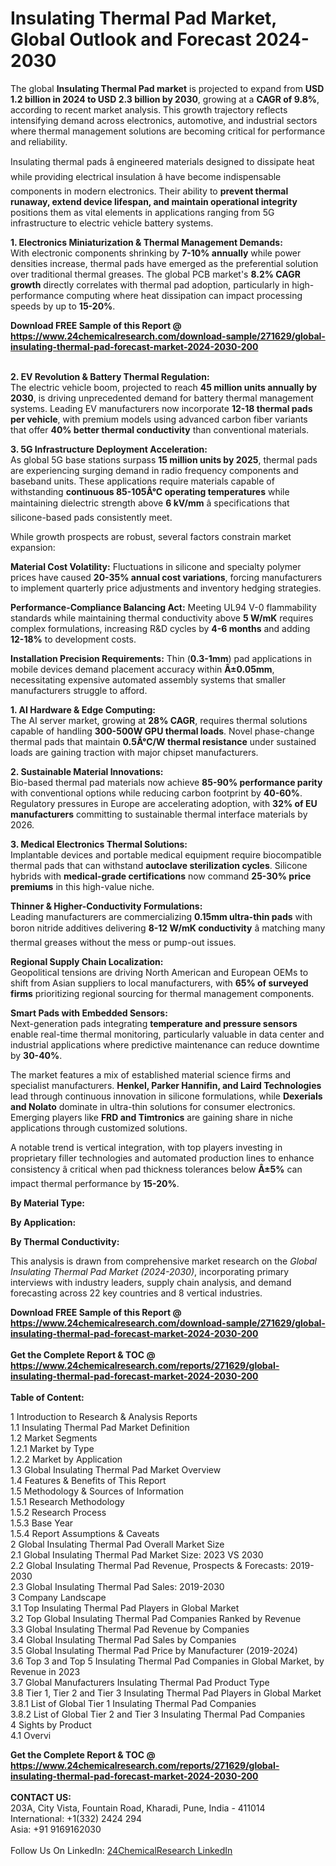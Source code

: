 <h1>Insulating Thermal Pad Market, Global Outlook and Forecast 2024-2030</h1><p>The global <strong>Insulating Thermal Pad market</strong> is projected to expand from <strong>USD 1.2 billion in 2024 to USD 2.3 billion by 2030</strong>, growing at a <strong>CAGR of 9.8%</strong>, according to recent market analysis. This growth trajectory reflects intensifying demand across electronics, automotive, and industrial sectors where thermal management solutions are becoming critical for performance and reliability.</p><p>Insulating thermal pads â engineered materials designed to dissipate heat while providing electrical insulation â have become indispensable components in modern electronics. Their ability to <strong>prevent thermal runaway, extend device lifespan, and maintain operational integrity</strong> positions them as vital elements in applications ranging from 5G infrastructure to electric vehicle battery systems.</p><p><strong>1. Electronics Miniaturization &amp; Thermal Management Demands:</strong><br>
With electronic components shrinking by <strong>7-10% annually</strong> while power densities increase, thermal pads have emerged as the preferential solution over traditional thermal greases. The global PCB market's <strong>8.2% CAGR growth</strong> directly correlates with thermal pad adoption, particularly in high-performance computing where heat dissipation can impact processing speeds by up to <strong>15-20%</strong>.</p><div><b>Download FREE Sample of this Report @ 
            <a href="https://www.24chemicalresearch.com/download-sample/271629/global-insulating-thermal-pad-forecast-market-2024-2030-200">
            https://www.24chemicalresearch.com/download-sample/271629/global-insulating-thermal-pad-forecast-market-2024-2030-200</a></b></div><br><p><strong>2. EV Revolution &amp; Battery Thermal Regulation:</strong><br>
The electric vehicle boom, projected to reach <strong>45 million units annually by 2030</strong>, is driving unprecedented demand for battery thermal management systems. Leading EV manufacturers now incorporate <strong>12-18 thermal pads per vehicle</strong>, with premium models using advanced carbon fiber variants that offer <strong>40% better thermal conductivity</strong> than conventional materials.</p><p><strong>3. 5G Infrastructure Deployment Acceleration:</strong><br>
As global 5G base stations surpass <strong>15 million units by 2025</strong>, thermal pads are experiencing surging demand in radio frequency components and baseband units. These applications require materials capable of withstanding <strong>continuous 85-105Â°C operating temperatures</strong> while maintaining dielectric strength above <strong>6 kV/mm</strong> â specifications that silicone-based pads consistently meet.</p><p>While growth prospects are robust, several factors constrain market expansion:</p><p><strong>Material Cost Volatility:</strong> Fluctuations in silicone and specialty polymer prices have caused <strong>20-35% annual cost variations</strong>, forcing manufacturers to implement quarterly price adjustments and inventory hedging strategies.</p><p><strong>Performance-Compliance Balancing Act:</strong> Meeting UL94 V-0 flammability standards while maintaining thermal conductivity above <strong>5 W/mK</strong> requires complex formulations, increasing R&amp;D cycles by <strong>4-6 months</strong> and adding <strong>12-18%</strong> to development costs.</p><p><strong>Installation Precision Requirements:</strong> Thin (<strong>0.3-1mm</strong>) pad applications in mobile devices demand placement accuracy within <strong>Â±0.05mm</strong>, necessitating expensive automated assembly systems that smaller manufacturers struggle to afford.</p><p><strong>1. AI Hardware &amp; Edge Computing:</strong><br>
The AI server market, growing at <strong>28% CAGR</strong>, requires thermal solutions capable of handling <strong>300-500W GPU thermal loads</strong>. Novel phase-change thermal pads that maintain <strong>0.5Â°C/W thermal resistance</strong> under sustained loads are gaining traction with major chipset manufacturers.</p><p><strong>2. Sustainable Material Innovations:</strong><br>
Bio-based thermal pad materials now achieve <strong>85-90% performance parity</strong> with conventional options while reducing carbon footprint by <strong>40-60%</strong>. Regulatory pressures in Europe are accelerating adoption, with <strong>32% of EU manufacturers</strong> committing to sustainable thermal interface materials by 2026.</p><p><strong>3. Medical Electronics Thermal Solutions:</strong><br>
Implantable devices and portable medical equipment require biocompatible thermal pads that can withstand <strong>autoclave sterilization cycles</strong>. Silicone hybrids with <strong>medical-grade certifications</strong> now command <strong>25-30% price premiums</strong> in this high-value niche.</p><p><strong>Thinner &amp; Higher-Conductivity Formulations:</strong><br>
    Leading manufacturers are commercializing <strong>0.15mm ultra-thin pads</strong> with boron nitride additives delivering <strong>8-12 W/mK conductivity</strong> â matching many thermal greases without the mess or pump-out issues.</p><p><strong>Regional Supply Chain Localization:</strong><br>
    Geopolitical tensions are driving North American and European OEMs to shift from Asian suppliers to local manufacturers, with <strong>65% of surveyed firms</strong> prioritizing regional sourcing for thermal management components.</p><p><strong>Smart Pads with Embedded Sensors:</strong><br>
    Next-generation pads integrating <strong>temperature and pressure sensors</strong> enable real-time thermal monitoring, particularly valuable in data center and industrial applications where predictive maintenance can reduce downtime by <strong>30-40%</strong>.</p><p>The market features a mix of established material science firms and specialist manufacturers. <strong>Henkel, Parker Hannifin, and Laird Technologies</strong> lead through continuous innovation in silicone formulations, while <strong>Dexerials and Nolato</strong> dominate in ultra-thin solutions for consumer electronics. Emerging players like <strong>FRD and Timtronics</strong> are gaining share in niche applications through customized solutions.</p><p>A notable trend is vertical integration, with top players investing in proprietary filler technologies and automated production lines to enhance consistency â critical when pad thickness tolerances below <strong>Â±5%</strong> can impact thermal performance by <strong>15-20%</strong>.</p><p><strong>By Material Type:</strong></p><p><strong>By Application:</strong></p><p><strong>By Thermal Conductivity:</strong></p><p>This analysis is drawn from comprehensive market research on the <em>Global Insulating Thermal Pad Market (2024-2030)</em>, incorporating primary interviews with industry leaders, supply chain analysis, and demand forecasting across 22 key countries and 8 vertical industries.</p><div><b>Download FREE Sample of this Report @ 
            <a href="https://www.24chemicalresearch.com/download-sample/271629/global-insulating-thermal-pad-forecast-market-2024-2030-200">
            https://www.24chemicalresearch.com/download-sample/271629/global-insulating-thermal-pad-forecast-market-2024-2030-200</a></b></div><br><div><b>Get the Complete Report & TOC @ 
            <a href="https://www.24chemicalresearch.com/reports/271629/global-insulating-thermal-pad-forecast-market-2024-2030-200">
            https://www.24chemicalresearch.com/reports/271629/global-insulating-thermal-pad-forecast-market-2024-2030-200</a></b></div><br>
            <b>Table of Content:</b><p>1 Introduction to Research & Analysis Reports<br />
    1.1 Insulating Thermal Pad Market Definition<br />
    1.2 Market Segments<br />
        1.2.1 Market by Type<br />
        1.2.2 Market by Application<br />
    1.3 Global Insulating Thermal Pad Market Overview<br />
    1.4 Features & Benefits of This Report<br />
    1.5 Methodology & Sources of Information<br />
        1.5.1 Research Methodology<br />
        1.5.2 Research Process<br />
        1.5.3 Base Year<br />
        1.5.4 Report Assumptions & Caveats<br />
2 Global Insulating Thermal Pad Overall Market Size<br />
    2.1 Global Insulating Thermal Pad Market Size: 2023 VS 2030<br />
    2.2 Global Insulating Thermal Pad Revenue, Prospects & Forecasts: 2019-2030<br />
    2.3 Global Insulating Thermal Pad Sales: 2019-2030<br />
3 Company Landscape<br />
    3.1 Top Insulating Thermal Pad Players in Global Market<br />
    3.2 Top Global Insulating Thermal Pad Companies Ranked by Revenue<br />
    3.3 Global Insulating Thermal Pad Revenue by Companies<br />
    3.4 Global Insulating Thermal Pad Sales by Companies<br />
    3.5 Global Insulating Thermal Pad Price by Manufacturer (2019-2024)<br />
    3.6 Top 3 and Top 5 Insulating Thermal Pad Companies in Global Market, by Revenue in 2023<br />
    3.7 Global Manufacturers Insulating Thermal Pad Product Type<br />
    3.8 Tier 1, Tier 2 and Tier 3 Insulating Thermal Pad Players in Global Market<br />
        3.8.1 List of Global Tier 1 Insulating Thermal Pad Companies<br />
        3.8.2 List of Global Tier 2 and Tier 3 Insulating Thermal Pad Companies<br />
4 Sights by Product<br />
    4.1 Overvi</p><div><b>Get the Complete Report & TOC @ 
            <a href="https://www.24chemicalresearch.com/reports/271629/global-insulating-thermal-pad-forecast-market-2024-2030-200">
            https://www.24chemicalresearch.com/reports/271629/global-insulating-thermal-pad-forecast-market-2024-2030-200</a></b></div><br><b>CONTACT US:</b><br>
            203A, City Vista, Fountain Road, Kharadi, Pune, India - 411014<br>
            International: +1(332) 2424 294<br>
            Asia: +91 9169162030 <br><br>
            Follow Us On LinkedIn: <a href="https://www.linkedin.com/company/24chemicalresearch/">24ChemicalResearch LinkedIn</a>